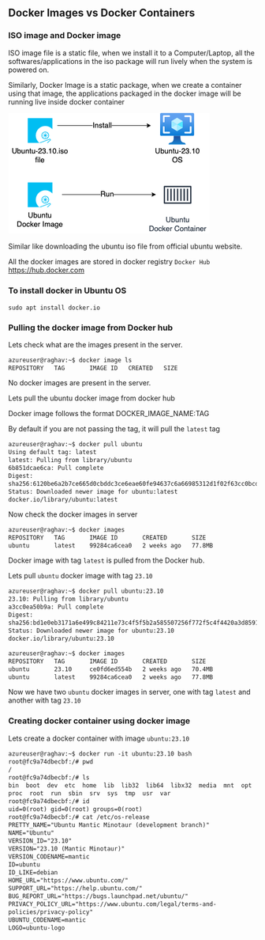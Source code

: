 ## Docker Images vs Docker Containers

### ISO image and Docker image

ISO image file is a static file, when we install it to a Computer/Laptop, all the softwares/applications in the iso package will run lively when the system is powered on.

Similarly, Docker Image is a static package, when we create a container using that image, the applications packaged in the docker image will be running live inside docker container

![Server-detail](/content/docker/tutorials/images/iso.png)

Similar like downloading the ubuntu iso file from official ubuntu website.

All the docker images are stored in docker registry `Docker Hub` https://hub.docker.com

### To install docker in Ubuntu OS
```
sudo apt install docker.io
```

### Pulling the docker image from Docker hub

Lets check what are the images present in the server.

```
azureuser@raghav:~$ docker image ls
REPOSITORY   TAG       IMAGE ID   CREATED   SIZE
```

No docker images are present in the server.

Lets pull the ubuntu docker image from docker hub

Docker image follows the format  DOCKER_IMAGE_NAME:TAG

By default if you are not passing the tag, it will pull the `latest` tag

```
azureuser@raghav:~$ docker pull ubuntu
Using default tag: latest
latest: Pulling from library/ubuntu
6b851dcae6ca: Pull complete 
Digest: sha256:6120be6a2b7ce665d0cbddc3ce6eae60fe94637c6a66985312d1f02f63cc0bcd
Status: Downloaded newer image for ubuntu:latest
docker.io/library/ubuntu:latest
```

Now check the docker images in server

```
azureuser@raghav:~$ docker images
REPOSITORY   TAG       IMAGE ID       CREATED       SIZE
ubuntu       latest    99284ca6cea0   2 weeks ago   77.8MB
```

Docker image with tag `latest` is pulled from the Docker hub.

Lets pull `ubuntu` docker image with tag `23.10`

```
azureuser@raghav:~$ docker pull ubuntu:23.10
23.10: Pulling from library/ubuntu
a3cc0ea50b9a: Pull complete 
Digest: sha256:bd1e0eb3171a6e499c84211e73c4f5f5b2a585507256f772f5c4f4420a3d8591
Status: Downloaded newer image for ubuntu:23.10
docker.io/library/ubuntu:23.10
```

```
azureuser@raghav:~$ docker images
REPOSITORY   TAG       IMAGE ID       CREATED       SIZE
ubuntu       23.10     ce0fd6ed554b   2 weeks ago   70.4MB
ubuntu       latest    99284ca6cea0   2 weeks ago   77.8MB
```

Now we have two `ubuntu` docker images in server, one with tag `latest` and another with tag `23.10`

### Creating docker container using docker image

Lets create a docker container with image `ubuntu:23.10`

```
azureuser@raghav:~$ docker run -it ubuntu:23.10 bash
root@fc9a74dbecbf:/# pwd
/
root@fc9a74dbecbf:/# ls
bin  boot  dev  etc  home  lib  lib32  lib64  libx32  media  mnt  opt  proc  root  run  sbin  srv  sys  tmp  usr  var
root@fc9a74dbecbf:/# id
uid=0(root) gid=0(root) groups=0(root)
root@fc9a74dbecbf:/# cat /etc/os-release 
PRETTY_NAME="Ubuntu Mantic Minotaur (development branch)"
NAME="Ubuntu"
VERSION_ID="23.10"
VERSION="23.10 (Mantic Minotaur)"
VERSION_CODENAME=mantic
ID=ubuntu
ID_LIKE=debian
HOME_URL="https://www.ubuntu.com/"
SUPPORT_URL="https://help.ubuntu.com/"
BUG_REPORT_URL="https://bugs.launchpad.net/ubuntu/"
PRIVACY_POLICY_URL="https://www.ubuntu.com/legal/terms-and-policies/privacy-policy"
UBUNTU_CODENAME=mantic
LOGO=ubuntu-logo
```